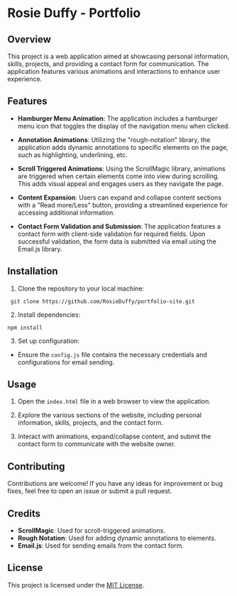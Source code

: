 # Rosie Duffy - Portfolio

## Overview

This project is a web application aimed at showcasing personal information, skills, projects, and providing a contact form for communication. The application features various animations and interactions to enhance user experience.

## Features

- **Hamburger Menu Animation**: The application includes a hamburger menu icon that toggles the display of the navigation menu when clicked.

- **Annotation Animations**: Utilizing the "rough-notation" library, the application adds dynamic annotations to specific elements on the page, such as highlighting, underlining, etc.

- **Scroll Triggered Animations**: Using the ScrollMagic library, animations are triggered when certain elements come into view during scrolling. This adds visual appeal and engages users as they navigate the page.

- **Content Expansion**: Users can expand and collapse content sections with a "Read more/Less" button, providing a streamlined experience for accessing additional information.

- **Contact Form Validation and Submission**: The application features a contact form with client-side validation for required fields. Upon successful validation, the form data is submitted via email using the Email.js library.

## Installation

1. Clone the repository to your local machine: 

```
 git clone https://github.com/RosieDuffy/portfolio-site.git
```

2. Install dependencies: 
```
npm install
```

3. Set up configuration:
- Ensure the `config.js` file contains the necessary credentials and configurations for email sending.

## Usage

1. Open the `index.html` file in a web browser to view the application.

2. Explore the various sections of the website, including personal information, skills, projects, and the contact form.

3. Interact with animations, expand/collapse content, and submit the contact form to communicate with the website owner.

## Contributing

Contributions are welcome! If you have any ideas for improvement or bug fixes, feel free to open an issue or submit a pull request.

## Credits

- **ScrollMagic**: Used for scroll-triggered animations.
- **Rough Notation**: Used for adding dynamic annotations to elements.
- **Email.js**: Used for sending emails from the contact form.

## License

This project is licensed under the [MIT License](LICENSE).